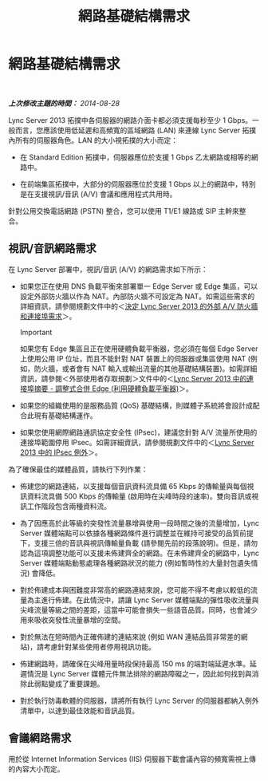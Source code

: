 ﻿---
title: 網路基礎結構需求
TOCTitle: 網路基礎結構需求
ms:assetid: 35c7bb3f-8e0f-48b7-8a2c-857d4b42a4c4
ms:mtpsurl: https://technet.microsoft.com/zh-tw/library/Gg425841(v=OCS.15)
ms:contentKeyID: 49290563
ms.date: 08/10/2015
mtps_version: v=OCS.15
ms.translationtype: HT
---

# 網路基礎結構需求

 

_**上次修改主題的時間：** 2014-08-28_

Lync Server 2013 拓撲中各伺服器的網路介面卡都必須支援每秒至少 1 Gbps。一般而言，您應該使用低延遲和高頻寬的區域網路 (LAN) 來連線 Lync Server 拓撲內所有的伺服器角色。LAN 的大小視拓撲的大小而定：

  - 在 Standard Edition 拓撲中，伺服器應位於支援 1 Gbps 乙太網路或相等的網路中。

  - 在前端集區拓撲中，大部分的伺服器應位於支援 1 Gbps 以上的網路中，特別是在支援視訊/音訊 (A/V) 會議和應用程式共用時。

針對公用交換電話網路 (PSTN) 整合，您可以使用 T1/E1 線路或 SIP 主幹來整合。

## 視訊/音訊網路需求

在 Lync Server 部署中，視訊/音訊 (A/V) 的網路需求如下所示：

  - 如果您正在使用 DNS 負載平衡來部署單一 Edge Server 或 Edge 集區，可以設定外部防火牆以作為 NAT。內部防火牆不可設定為 NAT。如需這些需求的詳細資訊，請參閱規劃文件中的＜[決定 Lync Server 2013 的外部 A/V 防火牆和連接埠需求](lync-server-2013-determine-external-a-v-firewall-and-port-requirements.md)＞。
    
    > [!IMPORTANT]  
    > 如果您有 Edge 集區且正在使用硬體負載平衡器，您必須在每個 Edge Server 上使用公用 IP 位址，而且不能針對 NAT 裝置上的伺服器或集區使用 NAT (例如，防火牆，或者會有 NAT 輸入或輸出流量的其他基礎結構裝置)。如需詳細資訊，請參閱＜外部使用者存取規劃＞文件中的＜<a href="lync-server-2013-port-summary-scaled-consolidated-edge-with-hardware-load-balancers.md">Lync Server 2013 中的連接埠摘要 - 調整式合併 Edge (利用硬體負載平衡器)</a>＞。
    


  - 如果您的組織使用的是服務品質 (QoS) 基礎結構，則媒體子系統將會設計成配合此現有基礎結構運作。

  - 如果您使用網際網路通訊協定安全性 (IPsec)，建議您針對 A/V 流量所使用的連接埠範圍停用 IPsec。如需詳細資訊，請參閱規劃文件中的＜[Lync Server 2013 中的 IPsec 例外](lync-server-2013-ipsec-exceptions.md)＞。

為了確保最佳的媒體品質，請執行下列作業：

  - 佈建您的網路連結，以支援每個音訊資料流具備 65 Kbps 的傳輸量與每個視訊資料流具備 500 Kbps 的傳輸量 (啟用時在尖峰時段的速率)。雙向音訊或視訊工作階段包含兩種資料流。

  - 為了因應高於此等級的突發性流量暴增與使用一段時間之後的流量增加，Lync Server 媒體端點可以依據各種網路條件進行調整並在維持可接受的品質前提下，支援三倍的音訊與視訊傳輸量負載 (請參閱先前的段落說明)。但是，請勿認為這項調整功能可以支援未佈建齊全的網路。在未佈建齊全的網路中，Lync Server 媒體端點動態處理各種網路狀況的能力 (例如暫時性的大量封包遺失情況) 會降低。

  - 對於佈建成本與困難度非常高的網路連結來說，您可能不得不考慮以較低的流量為主進行佈建。在此情況中，請讓 Lync Server 媒體端點的彈性吸收流量與尖峰流量等級之間的差距，這當中可能會損失一些語音品質。同時，也會減少用來吸收突發性流量暴增的空間。

  - 對於無法在短時間內正確佈建的連結來說 (例如 WAN 連結品質非常差的網站)，請考慮針對某些使用者停用視訊功能。

  - 佈建網路時，請確保在尖峰用量時段保持最高 150 ms 的端對端延遲水準。延遲情況是 Lync Server 媒體元件無法排除的網路障礙之一，因此如何找到與消除此弱點變成了重要課題。

  - 對於執行防毒軟體的伺服器，請將所有執行 Lync Server 的伺服器都納入例外清單中，以達到最佳效能和音訊品質。

## 會議網路需求

用於從 Internet Information Services (IIS) 伺服器下載會議內容的頻寬需視上傳的內容大小而定。

